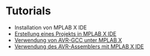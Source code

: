 # Tutorials

- Installation von MPLAB X IDE
- [Erstellung eines Projekts in MPLAB X IDE](mplab_project/mplab_project.md)
- [Verwendung von AVR-GCC unter MPLAB X](avr_gcc/avr_gcc.md)
- [Verwendung des AVR-Assemblers mit MPLAB X IDE](setup_asm/setup_asm.md)